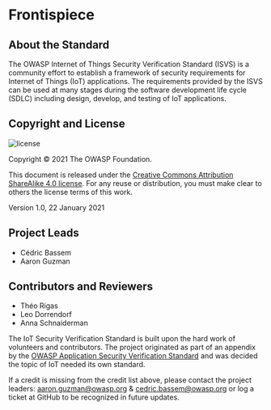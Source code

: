 # Frontispiece

## About the Standard

The OWASP Internet of Things Security Verification Standard (ISVS) is a community effort to establish a framework of security requirements for Internet of Things (IoT) applications. The requirements provided by the ISVS can be used at many stages during the software development life cycle (SDLC) including design, develop, and testing of IoT applications.

## Copyright and License

![license](./images/license.png)

Copyright © 2021 The OWASP Foundation.

This document is released under the [Creative Commons Attribution ShareAlike 4.0 license](https://creativecommons.org/licenses/by-sa/4.0/). For any reuse or distribution, you must make clear to others the license terms of this work.

Version 1.0, 22 January 2021

## Project Leads

- Cédric Bassem
- Aaron Guzman

## Contributors and Reviewers

- Théo Rigas
- Leo Dorrendorf
- Anna Schnaiderman

The IoT Security Verification Standard is built upon the hard work of volunteers and contributors. The project originated as part of an appendix by the [OWASP Application Security Verification Standard](https://owasp.org/www-project-application-security-verification-standard/) and was decided the topic of IoT needed its own standard.

If a credit is missing from the credit list above, please contact the project leaders: aaron.guzman@owasp.org & cedric.bassem@owasp.org or log a ticket at GitHub to be recognized in future updates.
